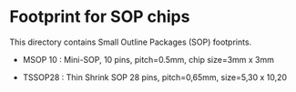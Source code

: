 Footprint for SOP chips
=======================

  This directory contains Small Outline Packages (SOP) footprints.

 * MSOP 10 : Mini-SOP, 10 pins, pitch=0.5mm, chip size=3mm x 3mm

 * TSSOP28 : Thin Shrink SOP 28 pins, pitch=0,65mm, size=5,30 x 10,20
